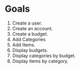 # Goals

1. Create a user.
2. Create an account.
3. Create a budget.
4. Add Categories
5. Add Items.
6. Display budgets.
7. Display categories by budget.
8. Display items by category.